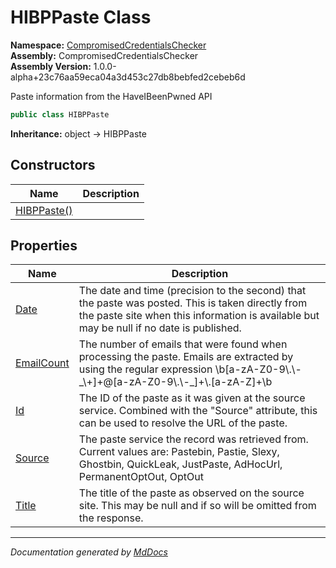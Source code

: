﻿<!--  
  <auto-generated>   
    The contents of this file were generated by a tool.  
    Changes to this file may be list if the file is regenerated  
  </auto-generated>   
-->

# HIBPPaste Class

**Namespace:** [CompromisedCredentialsChecker](../index.md)  
**Assembly:** CompromisedCredentialsChecker  
**Assembly Version:** 1.0.0\-alpha+23c76aa59eca04a3d453c27db8bebfed2cebeb6d

Paste information from the HaveIBeenPwned API

```csharp
public class HIBPPaste
```

**Inheritance:** object → HIBPPaste

## Constructors

| Name                                 | Description |
| ------------------------------------ | ----------- |
| [HIBPPaste()](constructors/index.md) |             |

## Properties

| Name                                   | Description                                                                                                                                                                                         |
| -------------------------------------- | --------------------------------------------------------------------------------------------------------------------------------------------------------------------------------------------------- |
| [Date](properties/Date.md)             | The date and time (precision to the second) that the paste was posted. This is taken directly from the paste site when this information is available but may be null if no date is published.       |
| [EmailCount](properties/EmailCount.md) | The number of emails that were found when processing the paste. Emails are extracted by using the regular expression \\b\[a\-zA\-Z0\-9\\.\\\-\_\\+\]+@\[a\-zA\-Z0\-9\\.\\\-\_\]+\\.\[a\-zA\-Z\]+\\b |
| [Id](properties/Id.md)                 | The ID of the paste as it was given at the source service. Combined with the "Source" attribute, this can be used to resolve the URL of the paste.                                                  |
| [Source](properties/Source.md)         | The paste service the record was retrieved from. Current values are: Pastebin, Pastie, Slexy, Ghostbin, QuickLeak, JustPaste, AdHocUrl, PermanentOptOut, OptOut                                     |
| [Title](properties/Title.md)           | The title of the paste as observed on the source site. This may be null and if so will be omitted from the response.                                                                                |

___

*Documentation generated by [MdDocs](https://github.com/ap0llo/mddocs)*
